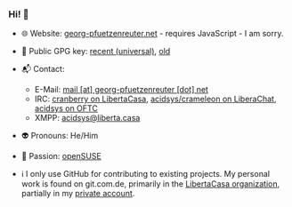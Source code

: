 ### Hi! :wave:

- :globe_with_meridians: Website: [georg-pfuetzenreuter.net](https://georg-pfuetzenreuter.net) - requires JavaScript - I am sorry.
- :key: Public GPG key: [recent (universal)](https://georg-pfuetzenreuter.net/plain/public.gpg.txt), [old](https://github.com/tacerus.gpg)
- :mailbox_with_mail: Contact:
    - E-Mail: [mail \[at\] georg-pfuetzenreuter \[dot\] net](mailto:mail@georg-pfuetzenreuter.net)
    - IRC: [cranberry on LibertaCasa](ircs://irc.casa/cranberry), [acidsys/crameleon on LiberaChat](ircs://irc.libera.chat/acidsys), [acidsys on OFTC](ircs://irc.oftc.net/acidsys)
    - XMPP: [acidsys@liberta.casa](xmpp:acidsys@liberta.casa?message)
- :alien: Pronouns: He/Him
- :green_heart: Passion: [openSUSE](https://en.opensuse.org/User:Crameleon)

- :information_source: I only use GitHub for contributing to existing projects. My personal work is found on git.com.de, primarily in the [LibertaCasa organization](https://git.com.de/LibertaCasa/), partially in my [private account](https://git.com.de/Georg).
